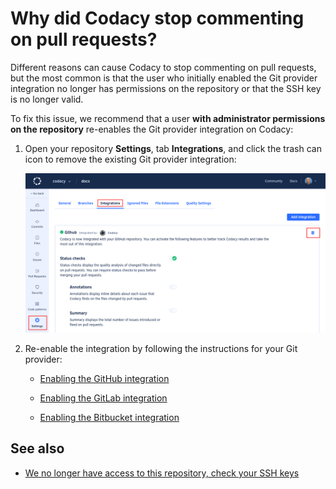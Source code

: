 # Why did Codacy stop commenting on pull requests?

Different reasons can cause Codacy to stop commenting on pull requests, but the most common is that the user who initially enabled the Git provider integration no longer has permissions on the repository or that the SSH key is no longer valid.

To fix this issue, we recommend that a user **with administrator permissions on the repository** re-enables the Git provider integration on Codacy:

1.  Open your repository **Settings**, tab **Integrations**, and click the trash can icon to remove the existing Git provider integration:

    ![Removing the old Git provider integration](images/git-provider-integration-remove.png)

1.  Re-enable the integration by following the instructions for your Git provider:

    -   [Enabling the GitHub integration](../../repositories-configure/integrations/github-integration.md#enabling)

    -   [Enabling the GitLab integration](../../repositories-configure/integrations/gitlab-integration.md#enabling)

    -   [Enabling the Bitbucket integration](../../repositories-configure/integrations/bitbucket-integration.md#enabling)

## See also

-   [We no longer have access to this repository, check your SSH keys](we-no-longer-have-access-to-this-repository.md)
